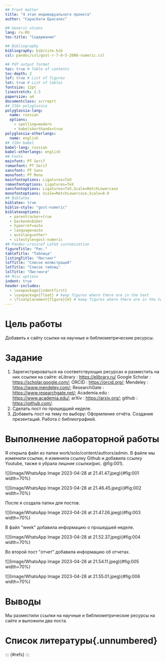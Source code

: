 ```yaml
---
## Front matter
title: "4 этап индивидуального проекта"
author: "Сарасбати Брасалес"

## Generic otions
lang: ru-RU
toc-title: "Содержание"

## Bibliography
bibliography: bib/cite.bib
csl: pandoc/csl/gost-r-7-0-5-2008-numeric.csl

## Pdf output format
toc: true # Table of contents
toc-depth: 2
lof: true # List of figures
lot: true # List of tables
fontsize: 12pt
linestretch: 1.5
papersize: a4
documentclass: scrreprt
## I18n polyglossia
polyglossia-lang:
  name: russian
  options:
	- spelling=modern
	- babelshorthands=true
polyglossia-otherlangs:
  name: english
## I18n babel
babel-lang: russian
babel-otherlangs: english
## Fonts
mainfont: PT Serif
romanfont: PT Serif
sansfont: PT Sans
monofont: PT Mono
mainfontoptions: Ligatures=TeX
romanfontoptions: Ligatures=TeX
sansfontoptions: Ligatures=TeX,Scale=MatchLowercase
monofontoptions: Scale=MatchLowercase,Scale=0.9
## Biblatex
biblatex: true
biblio-style: "gost-numeric"
biblatexoptions:
  - parentracker=true
  - backend=biber
  - hyperref=auto
  - language=auto
  - autolang=other*
  - citestyle=gost-numeric
## Pandoc-crossref LaTeX customization
figureTitle: "Рис."
tableTitle: "Таблица"
listingTitle: "Листинг"
lofTitle: "Список иллюстраций"
lotTitle: "Список таблиц"
lolTitle: "Листинги"
## Misc options
indent: true
header-includes:
  - \usepackage{indentfirst}
  - \usepackage{float} # keep figures where there are in the text
  - \floatplacement{figure}{H} # keep figures where there are in the text
---
```


# Цель работы

Добавить к сайту ссылки на научные и библиометрические ресурсы.

# Задание

1. Зарегистрироваться на соответствующих ресурсах и разместить на них ссылки на сайте:
eLibrary : https://elibrary.ru/
Google Scholar : https://scholar.google.com/;
ORCID : https://orcid.org/;
Mendeley : https://www.mendeley.com/;
ResearchGate : https://www.researchgate.net/;
Academia.edu : https://www.academia.edu/;
arXiv : https://arxiv.org/;
github : https://github.com/.
2. Сделать пост по прошедшей неделе.
3. Добавить пост на тему по выбору:
Оформление отчёта.
Создание презентаций.
Работа с библиографией.

# Выполнение лабораторной работы

Я открыла файл из папки work/solo/content/authors/admin. В файле мы изменили ссылки, я изменила ссылку Github и добавила ссылку Youtube, также я убрала лишние ссылки(рис. @fig:001).

![](image/WhatsApp Image 2023-04-28 at 21.41.47.jpeg){#fig:001 width=70%}

![](image/WhatsApp Image 2023-04-28 at 21.46.45.jpeg){#fig:002 width=70%}

После я создала папки для постов. 

![](image/WhatsApp Image 2023-04-28 at 21.47.26.jpeg){#fig:003 width=70%}

В файл "week" добавила информацию о прошедшей неделе.

![](image/WhatsApp Image 2023-04-28 at 21.52.37.jpeg){#fig:004 width=70%}

Во второй пост "отчет" добавила информацию об отчетах.

![](image/WhatsApp Image 2023-04-28 at 21.54.11.jpeg){#fig:005 width=70%}

![](image/WhatsApp Image 2023-04-28 at 21.55.01.jpeg){#fig:006 width=70%}

# Выводы

Мы разместили ссылки на научные и библиометрические ресурсы на сайте и выложили два поста.

# Список литературы{.unnumbered}

::: {#refs}
:::
